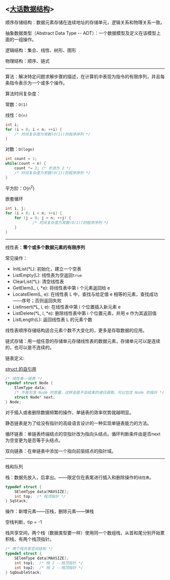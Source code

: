 <[大话数据结构](https://book.douban.com/subject/6424904/)>
---
顺序存储结构：数据元素存储在连续地址的存储单元，逻辑关系和物理关系一致。

抽象数据类型（Abstract Data Type -- ADT）：一个数据模型及定义在该模型上面的一组操作。

逻辑结构：集合、线性、树形、图形

物理结构：顺序、链式

---

算法：解决特定问题求解步骤的描述，在计算机中表现为指令的有限序列，并且每条指令表示为一个或多个操作。

算法时间复杂度：

常数：`O(1)`

线性：`O(n)`
```c
int i;
for (i = 0; i < n; ++i) {
    /* 时间复杂度为常数(O(1))的程序序列 */
}
```

对数：`O(logn)`
```c
int count = 1;
while(count < n) {
    count *= 2; /* 步进为 2 */
    /* 时间复杂度为常数(O(1))的程序序列 */
}
```

平方阶：O(n<sup>2</sup>)

嵌套循环
```c
int i, j;
for (i = 0; i < n; ++i) {
    for (j = 0; j < n; ++j) {
            /* 时间复杂度为常数(O(1))的程序序列 */
    }
}
```
---
线性表：**零个或多个数据元素的有限序列**

常见操作：
- InitList(\*L): 初始化，建立一个空表
- ListEmpty(L): 线性表为空返回`true`
- ClearList(\*L): 清空线性表
- GetElem(L, i, \*e): 将线性表中第 i 个元素返回给 e
- LocateElem(L, e): 在线性表 L 中，查找与给定值 e 相等的元素，查找成功——序号；否则返回失败
- ListInsert(\*L, i, e): 在线性表中第 i 个位置插入新元素 e
- ListDelete(\*L, i, \*e): 删除线性表中第 i 个位置元素，并用 e 作为其返回值
- ListLength(L): 返回线性表 L 的元素个数

线性表顺序存储结构适合元素个数不大变化的，更多是存取数据的应用。

链式存储：用一组任意的存储单元存储线性表的数据元素，存储单元可以是连续的，也可以是不连续的。

链表定义:

[struct 的自引用](https://stackoverflow.com/questions/588623/self-referential-struct-definition)
```c
/* 线性表——链表 */
typedef struct Node {
    ElemType data;
    /* 不能包含 Node 的常量，这样会是不会结束的递归调用，可以包含 Node 的指针 */
    struct Node* next;
} Node;
```
对于插入或者删除数据频繁的操作，单链表的效率优势就越明显。

静态链表是为了给没有指针的高级语言设计的一种实现单链表能力的方法。

循环链表：单链表终端结点的空指针改为指向头结点。循环判断条件由是否next为空变更为是否等于头结点。

双向链表：在单链表中添加一个指向前驱结点的指针域。

---

栈和队列

栈：数据先放入，后拿出。——限定仅在表尾进行插入和删除操作的`线性表`。
```c
typedef struct {
    SElemType data[MAXSIZE];
    int top;  /* 栈顶指针 */
} SqStack;
```

操作：新增元素——压栈，删除元素——弹栈

空栈判断，tip = -1

栈共享空间，两个栈（数据类型要一样）使用同一个数组栈，从首和尾分别开始累积栈，有两个栈顶指针。
```c
/* 两个栈共享空间结构 */
typedef struct {
    SElemType data[MAXSIZE];
    int top1;  /* 栈 1 --栈顶指针 */
    int top2;  /* 栈 2 --栈顶指针 */
} SqDoubleStack;
```